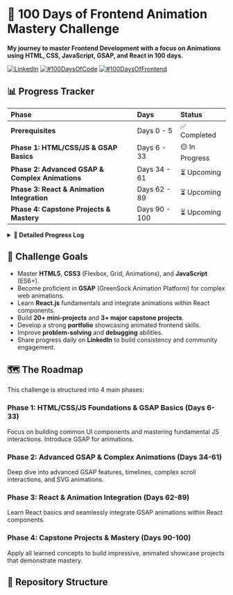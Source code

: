 # 🚀 100 Days of Frontend Animation Mastery Challenge

**My journey to master Frontend Development with a focus on Animations using HTML, CSS, JavaScript, GSAP, and React in 100 days.**

[![LinkedIn](https://img.shields.io/badge/Connect%20on-LinkedIn-blue?style=flat&logo=linkedin)](YOUR_LINKEDIN_PROFILE)
[![#100DaysOfCode](https://img.shields.io/badge/%23-100DaysOfCode-000000.svg?style=flat&logo=codecademy)](https://www.100daysofcode.com/)
[![#100DaysOfFrontend](https://img.shields.io/badge/%23-100DaysOfFrontend-3498db.svg?style=flat&logo=html5&logoColor=white)](https://github.com/topics/100-days-of-code)

## 📊 Progress Tracker

| Phase | Days | Status |
| :--- | :--- | :--- |
| **Prerequisites** | Days 0 - 5 | ✅ Completed |
| **Phase 1: HTML/CSS/JS & GSAP Basics** | Days 6 - 33 | 🟡 In Progress |
| **Phase 2: Advanced GSAP & Complex Animations** | Days 34 - 61 | ⏳ Upcoming |
| **Phase 3: React & Animation Integration** | Days 62 - 89 | ⏳ Upcoming |
| **Phase 4: Capstone Projects & Mastery** | Days 90 - 100 | ⏳ Upcoming |

<details>
<summary><strong>📅 Detailed Progress Log</strong></summary>

### Prerequisites (Days 0-5): Setting Up & Review

- [x] **Day 0:** Environment Setup (VS Code, Git, Node.js, npm, GitHub)
- [x] **Day 1:** HTML Review & Static Page
- [x] **Day 2:** CSS Review (Flexbox, Grid)
- [x] **Day 3:** JS Review (DOM Manipulation)
- [x] **Day 4:** Tailwind CSS Review
- [x] **Day 5:** Challenge Planning & Structure

### Phase 1: HTML/CSS/JS Foundations & GSAP Basics (Days 6-33)

#### Week 1 (Days 6-12): Core UI Components
- [x] **Day 6:** Responsive Navigation Bar
- [x] **Day 7:** Hero Section with CTA
- [x] **Day 8:** Feature Cards Grid
- [x] **Day 9:** Simple Pricing Table
- [x] **Day 10:** Testimonial/Review Card
- [x] **Day 11:** FAQ Accordion
- [x] **Day 12:** Basic Footer

#### Week 2 (Days 13-19): Interactivity & Simple Animations
- [x] **Day 13:** Image Slider (Manual)
- [x] **Day 14:** Simple Modal Popup
- [x] **Day 15:** Countdown Timer
- [x] **Day 16:** Progress Bar
- [x] **Day 17:** Contact Form with Validation
- [x] **Day 18:** Interactive Button Animation
- [x] **Day 19:** Simple To-Do List

#### Week 3 (Days 20-26): Introducing GSAP
- [x] **Day 20:** GSAP Setup & Basic Tween
- [x] **Day 21:** GSAP Stagger Animation
- [x] **Day 22:** Button Click Animation (GSAP)
- [x] **Day 23:** Animated Modal (GSAP)
- [x] **Day 24:** Animated FAQ Accordion (GSAP)
- [x] **Day 25:** ScrollTrigger Intro
- [x] **Day 26:** ScrollTrigger Pinning

#### Week 4 (Days 27-33): GSAP Deep Dive & Portfolio Prep
- [x] **Day 27:** Text Animation
- [x] **Day 28:** Image Gallery with Lightbox Effect
- [x] **Day 29:** Animated Progress Steps
- [x] **Day 30:** Loading Animation
- [x] **Day 31:** Personal Portfolio Landing Page
- [x] **Day 32:** Responsive Portfolio Sections
- [x] **Day 33:** Portfolio Project Showcase Grid

</details>

## 🎯 Challenge Goals

- Master **HTML5**, **CSS3** (Flexbox, Grid, Animations), and **JavaScript** (ES6+).
- Become proficient in **GSAP** (GreenSock Animation Platform) for complex web animations.
- Learn **React.js** fundamentals and integrate animations within React components.
- Build **20+ mini-projects** and **3+ major capstone projects**.
- Develop a strong **portfolio** showcasing animated frontend skills.
- Improve **problem-solving** and **debugging** abilities.
- Share progress daily on **LinkedIn** to build consistency and community engagement.

## 🗺️ The Roadmap

This challenge is structured into 4 main phases:

### Phase 1: HTML/CSS/JS Foundations & GSAP Basics (Days 6-33)
Focus on building common UI components and mastering fundamental JS interactions. Introduce GSAP for animations.

### Phase 2: Advanced GSAP & Complex Animations (Days 34-61)
Deep dive into advanced GSAP features, timelines, complex scroll interactions, and SVG animations.

### Phase 3: React & Animation Integration (Days 62-89)
Learn React basics and seamlessly integrate GSAP animations within React components.

### Phase 4: Capstone Projects & Mastery (Days 90-100)
Apply all learned concepts to build impressive, animated showcase projects that demonstrate mastery.

## 📁 Repository Structure
